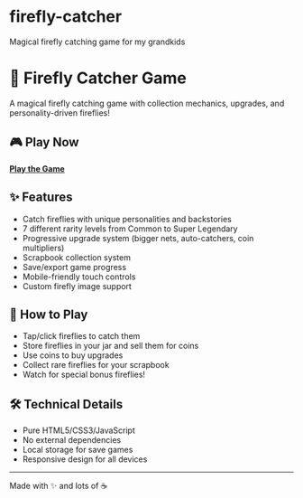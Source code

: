 # firefly-catcher
Magical firefly catching game for my grandkids
# 🌟 Firefly Catcher Game

A magical firefly catching game with collection mechanics, upgrades, and personality-driven fireflies!

## 🎮 Play Now
[**Play the Game**](https://YOUR-USERNAME.github.io/firefly-catcher-game/)

## ✨ Features
- Catch fireflies with unique personalities and backstories
- 7 different rarity levels from Common to Super Legendary
- Progressive upgrade system (bigger nets, auto-catchers, coin multipliers)
- Scrapbook collection system
- Save/export game progress
- Mobile-friendly touch controls
- Custom firefly image support

## 🎯 How to Play
- Tap/click fireflies to catch them
- Store fireflies in your jar and sell them for coins
- Use coins to buy upgrades
- Collect rare fireflies for your scrapbook
- Watch for special bonus fireflies!

## 🛠️ Technical Details
- Pure HTML5/CSS3/JavaScript
- No external dependencies
- Local storage for save games
- Responsive design for all devices

---
Made with ✨ and lots of ☕
